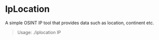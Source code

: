 # IpLocation

  A simple OSINT IP tool that provides data such as location, continent etc.

> Usage: ./iplocation IP  

